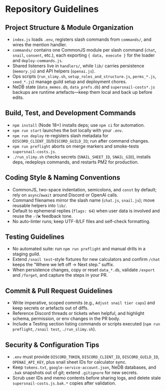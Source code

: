 # Repository Guidelines

## Project Structure & Module Organization
- `index.js` loads `.env`, registers slash commands from `commands/`, and wires the mention handler.
- `commands/` contains one CommonJS module per slash command (`chat`, `snail`, `consent`, etc.), each exporting `{ data, execute }` for the loader and `deploy-commands.js`.
- Shared listeners live in `handlers/`, while `lib/` carries persistence (`memory.js`) and API helpers (`openai.js`).
- Ops scripts (`run_slimy.sh`, `setup_roles_and_structure.js`, `perms_*.js`, `seed_*.js`) manage guild setup and deployment chores.
- NeDB state (`data_memos.db`, `data_prefs.db`) and `supersnail-costs*.js` backups are runtime artefacts—keep them local and back up before edits.

## Build, Test, and Development Commands
- `npm install` (Node 18+) installs deps; use `npm ci` for automation.
- `npm run start` launches the bot locally with your `.env`.
- `npm run deploy` re-registers slash metadata for `DISCORD_CLIENT_ID`/`DISCORD_GUILD_ID`; run after command changes.
- `npm run preflight` aborts on merge markers and smoke-tests `supersnail-costs.js`.
- `./run_slimy.sh` checks secrets (`SNAIL_SHEET_ID`, `SNAIL_GID`), installs deps, redeploys commands, and restarts PM2 for production.

## Coding Style & Naming Conventions
- CommonJS, two-space indentation, semicolons, and `const` by default; rely on `async`/`await` around Discord or OpenAI calls.
- Command filenames mirror the slash name (`chat.js`, `snail.js`); move reusable helpers into `lib/`.
- Default to ephemeral replies (`flags: 64`) when user data is involved and reuse the `✅`/`❌` feedback tone.
- No auto-linter runs; keep UTF-8/LF files and self-check formatting.

## Testing Guidelines
- No automated suite: run `npm run preflight` and manual drills in a staging guild.
- Extend `/snail test`-style fixtures for new calculators and confirm `/chat` keeps the “Where we left off → Next step.” suffix.
- When persistence changes, copy or reset `data_*.db`, validate `/export` and `/forget`, and capture the steps in your PR.

## Commit & Pull Request Guidelines
- Write imperative, scoped commits (e.g., `Adjust snail tier caps`) and keep secrets or artefacts out of diffs.
- Reference Discord threads or tickets when helpful, and highlight schema, permission, or env changes in the PR body.
- Include a Testing section listing commands or scripts executed (`npm run preflight`, `/snail test`, `./run_slimy.sh`).

## Security & Configuration Tips
- `.env` must provide `DISCORD_TOKEN`, `DISCORD_CLIENT_ID`, `DISCORD_GUILD_ID`, `OPENAI_API_KEY`, plus snail sheet IDs for calculator sync.
- Keep `tokens.txt`, `google-service-account.json`, NeDB databases, and `.bak` snapshots out of git; extend `.gitignore` for new secrets.
- Scrub user IDs and memo contents before sharing logs, and delete stale `supersnail-costs.js.bak.*` copies after validation.
